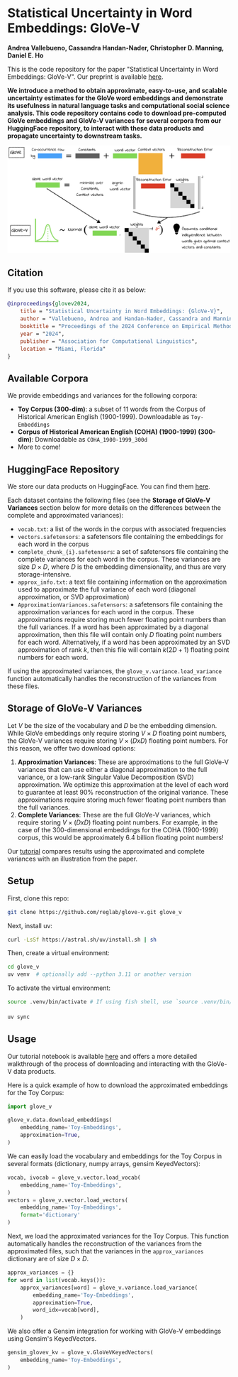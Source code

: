 # Statistical Uncertainty in Word Embeddings: GloVe-V
**Andrea Vallebueno, Cassandra Handan-Nader, Christopher D. Manning, Daniel E. Ho**

This is the code repository for the paper "Statistical Uncertainty in Word Embeddings: GloVe-V". Our preprint is available [here](https://arxiv.org/abs/2406.12165).

**We introduce a method to obtain approximate, easy-to-use, and scalable uncertainty estimates for the GloVe word embeddings and demonstrate its usefulness in natural language tasks and computational social science analysis. This code repository contains code to download pre-computed GloVe embeddings and GloVe-V variances for several corpora from our HuggingFace repository, to interact with these data products and propagate uncertainty to downstream tasks.**

![GloVe-V](figures/glove_diagram.jpg)

## Citation

If you use this software, please cite it as below:

```bibtex
@inproceedings{glovev2024,
    title = "Statistical Uncertainty in Word Embeddings: {GloVe-V}",
    author = "Vallebueno, Andrea and Handan-Nader, Cassandra and Manning, Christopher D. and Ho, Daniel E.",
    booktitle = "Proceedings of the 2024 Conference on Empirical Methods in Natural Language Processing",
    year = "2024",
    publisher = "Association for Computational Linguistics",
    location = "Miami, Florida"
}
```

## Available Corpora

We provide embeddings and variances for the following corpora:

- **Toy Corpus (300-dim)**: a subset of 11 words from the Corpus of Historical American English (1900-1999). Downloadable as `Toy-Embeddings`
- **Corpus of Historical American English (COHA) (1900-1999) (300-dim)**: Downloadable as `COHA_1900-1999_300d`
- More to come!

## HuggingFace Repository
We store our data products on HuggingFace. You can find them [here](https://huggingface.co/datasets/reglab/glove-v).

Each dataset contains the following files (see the **Storage of GloVe-V Variances** section below for more details on the differences between the complete and approximated variances):
- `vocab.txt`: a list of the words in the corpus with associated frequencies
- `vectors.safetensors`: a safetensors file containing the embeddings for each word in the corpus
- `complete_chunk_{i}.safetensors`: a set of safetensors file containing the complete variances for each word in the corpus. These variances are size $D \times D$, where $D$ is the embedding dimensionality, and thus are very storage-intensive.
- `approx_info.txt`: a text file containing information on the approximation used to approximate the full variance of each word (diagonal approximation, or SVD approximation)
- `ApproximationVariances.safetensors`: a safetensors file containing the approximation variances for each word in the corpus. These approximations require storing much fewer floating point numbers than the full variances. If a word has been approximated by a diagonal approximation, then this file will contain only $D$ floating point numbers for each word. Alternatively, if a word has been approximated by an SVD approximation of rank $k$, then this file will contain $k(2D + 1)$ floating point numbers for each word.

If using the approximated variances, the `glove_v.variance.load_variance` function automatically handles the reconstruction of the variances from these files.

## Storage of GloVe-V Variances

Let $V$ be the size of the vocabulary and $D$ be the embedding dimension. While GloVe embeddings only require storing $V \times D$ floating point numbers, the GloVe-V variances require storing $V \times (D x D)$ floating point numbers. For this reason, we offer two download options:

1. **Approximation Variances**: These are approximations to the full GloVe-V variances that can use either a diagonal approximation to the full variance, or a low-rank Singular Value Decomposition (SVD) approximation. We optimize this approximation at the level of each word to guarantee at least 90% reconstruction of the original variance. These approximations require storing much fewer floating point numbers than the full variances.
2. **Complete Variances**: These are the full GloVe-V variances, which require storing $V \times (D x D)$ floating point numbers. For example, in the case of the 300-dimensional embeddings for the COHA (1900-1999) corpus, this would be approximately 6.4 billion floating point numbers!

Our [tutorial](https://github.com/reglab/glove-v/blob/main/glove_v/docs/tutorial.ipynb) compares results using the approximated and complete variances with an illustration from the paper.

## Setup

First, clone this repo:

```bash
git clone https://github.com/reglab/glove-v.git glove_v
```

Next, install uv:

```bash
curl -LsSf https://astral.sh/uv/install.sh | sh
```

Then, create a virtual environment:

```bash
cd glove_v
uv venv  # optionally add --python 3.11 or another version
```

To activate the virtual environment:

```bash
source .venv/bin/activate # If using fish shell, use `source .venv/bin/activate.fish` instead

uv sync
```

## Usage

Our tutorial notebook is available [here](https://github.com/reglab/glove-v/blob/main/glove_v/docs/tutorial.ipynb) and offers a more detailed walkthrough of the process of downloading and interacting with the GloVe-V data products.

Here is a quick example of how to download the approximated embeddings for the Toy Corpus:

```python
import glove_v
```

```python
glove_v.data.download_embeddings(
    embedding_name='Toy-Embeddings',
    approximation=True,
)
```

We can easily load the vocabulary and embeddings for the Toy Corpus in several formats (dictionary, numpy arrays, gensim KeyedVectors):
```python
vocab, ivocab = glove_v.vector.load_vocab(
    embedding_name='Toy-Embeddings',
)
vectors = glove_v.vector.load_vectors(
    embedding_name='Toy-Embeddings',
    format='dictionary'
)
```

Next, we load the approximated variances for the Toy Corpus. This function automatically handles the reconstruction of the variances from the approximated files, such that the variances in the `approx_variances` dictionary are of size $D \times D$.

```python
approx_variances = {}
for word in list(vocab.keys()):
    approx_variances[word] = glove_v.variance.load_variance(
        embedding_name='Toy-Embeddings',
        approximation=True,
        word_idx=vocab[word],
    )
```

We also offer a Gensim integration for working with GloVe-V embeddings using Gensim's KeyedVectors.

```python
gensim_glovev_kv = glove_v.GloVeVKeyedVectors(
    embedding_name='Toy-Embeddings',
)
```
